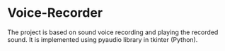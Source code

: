# Voice-Recorder
The project is based on sound voice recording and playing the recorded sound. It is implemented using pyaudio library in tkinter (Python).
